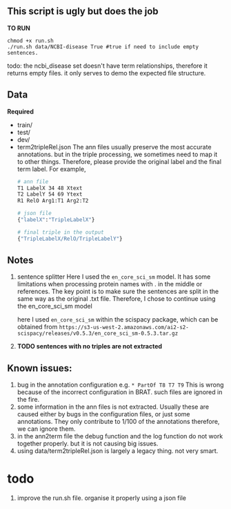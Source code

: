 ## This script is ugly but does the job

**TO RUN**
```
chmod +x run.sh
./run.sh data/NCBI-disease True #true if need to include empty sentences.
```

todo: the ncbi_disease set doesn't have term relationships, therefore it returns empty files. it only serves to demo the expected file structure.

## Data
**Required**
- train/
- test/
- dev/
- term2tripleRel.json
	The ann files usually preserve the most accurate annotations. but in the triple processing, we sometimes need to map it to other things. Therefore, please provide the original label and the final term label. 
	For example, 
	```sh
	# ann file
	T1 LabelX 34 48 Xtext
	T2 LabelY 54 69 Ytext
	R1 RelO	Arg1:T1 Arg2:T2

	# json file
	{"labelX":"TripleLabelX"}

	# final triple in the output
	{"TripleLabelX/RelO/TripleLabelY"}
	```

## Notes
1. sentence splitter
	Here I used the `en_core_sci_sm` model. It has some limitations when processing protein names with . in the middle or references.
	The key point is to make sure the sentences are split in the same way as the original .txt file. Therefore, I chose to continue using the en_core_sci_sm model

	here I used `en_core_sci_sm` within the scispacy package, which can be obtained from `https://s3-us-west-2.amazonaws.com/ai2-s2-scispacy/releases/v0.5.3/en_core_sci_sm-0.5.3.tar.gz` 
2. **TODO sentences with no triples are not extracted**

## Known issues:
1. bug in the annotation configuration
	e.g. `* PartOf T8 T7 T9` 
	This is wrong because of the incorrect configuration in BRAT. such files are ignored in the fire.
2. some information in the ann files is not extracted. 
	Usually these are caused either by bugs in the configuration files, or just some annotations. They only contribute to 1/100 of the annotations therefore, we can ignore them.
3. in the ann2term file the debug function and the log function do not work together properly. but it is not causing big issues. 
4. using data/term2tripleRel.json 
	is largely a legacy thing. not very smart.
# todo 
1. improve the run.sh file. organise it properly using a json file
